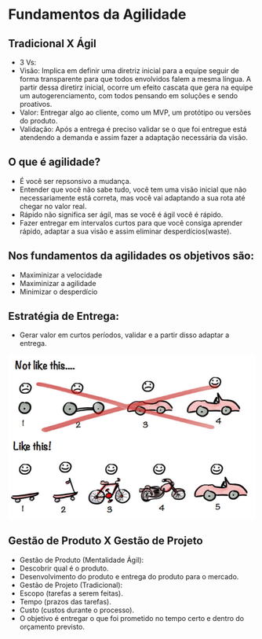 # Fundamentos da Agilidade

## Tradicional X Ágil
 - 3 Vs:
  - Visão: Implica em definir uma diretriz inicial para a equipe seguir de forma transparente para que 
  todos envolvidos falem a mesma língua. A partir dessa diretirz inicial, ocorre um efeito cascata que
  gera na equipe um autogerenciamento, com todos pensando em soluções e sendo proativos.
  - Valor: Entregar algo ao cliente, como um MVP, um protótipo ou versões do produto.
  - Validação: Após a entrega é preciso validar se o que foi entregue está atendendo a demanda e assim
  fazer a adaptação necessária da visão.

## O que é agilidade?
 - É você ser repsonsivo a mudança.
 - Entender que você não sabe tudo, você tem uma visão inicial que não necessariamente está correta, mas
 você vai adaptando a sua rota até chegar no valor real.
 - Rápido não significa ser ágil, mas se você é ágil você é rápido.
 - Fazer entregar em intervalos curtos para que você consiga aprender rápido, adaptar a sua visão e assim
 eliminar desperdícios(waste).

## Nos fundamentos da agilidades os objetivos são:
 - Maximinizar a velocidade
 - Maximinizar a agilidade
 - Minimizar o desperdício

## Estratégia de Entrega:
 - Gerar valor em curtos períodos, validar e a partir disso adaptar a entrega.
 <img src="./img/mvp.jpg">

## Gestão de Produto X Gestão de Projeto
 - Gestão de Produto (Mentalidade Ágil):
  - Descobrir qual é o produto.
  - Desenvolvimento do produto e entrega do produto para o mercado.
 - Gestão de Projeto (Tradicional):
  - Escopo (tarefas a serem feitas).
  - Tempo (prazos das tarefas).
  - Custo (custos durante o processo).
  - O objetivo é entregar o que foi prometido no tempo certo e dentro do orçamento previsto.